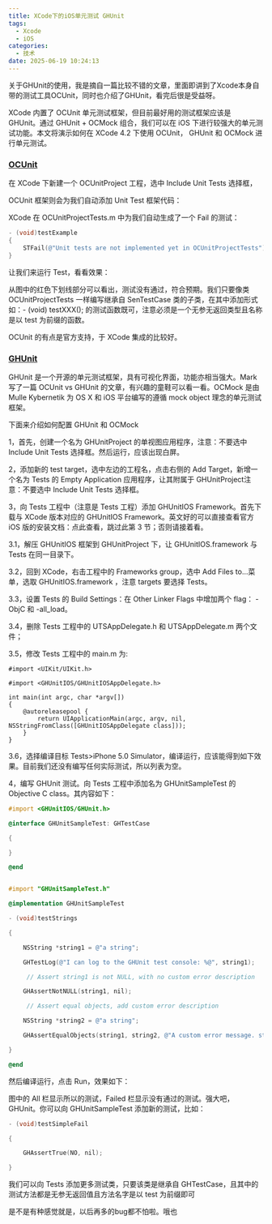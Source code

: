 ```yaml
---
title: XCode下的iOS单元测试 GHUnit
tags:
  - Xcode
  - iOS
categories:
  - 技术
date: 2025-06-19 10:24:13
---
```


关于GHUnit的使用，我是摘自一篇比较不错的文章，里面即讲到了Xcode本身自带的测试工具OCUnit，同时也介绍了GHUnit，看完后很是受益呀。

XCode 内置了 OCUnit 单元测试框架，但目前最好用的测试框架应该是 GHUnit。通过 GHUnit + OCMock 组合，我们可以在 iOS 下进行较强大的单元测试功能。本文将演示如何在 XCode 4.2 下使用 OCUnit， GHUnit 和 OCMock 进行单元测试。

### [OCUnit](#1)

在 XCode 下新建一个 OCUnitProject 工程，选中 Include Unit Tests 选择框，  
  
OCUnit 框架则会为我们自动添加 Unit Test 框架代码：  
  
XCode 在 OCUnitProjectTests.m 中为我们自动生成了一个 Fail 的测试：

```objectivec
- (void)testExample
{
    STFail(@"Unit tests are not implemented yet in OCUnitProjectTests");
}
```

让我们来运行 Test，看看效果：  
  
从图中的红色下划线部分可以看出，测试没有通过，符合预期。我们只要像类 OCUnitProjectTests 一样编写继承自 SenTestCase 类的子类，在其中添加形式如：- (void) testXXX(); 的测试函数既可，注意必须是一个无参无返回类型且名称是以 test 为前缀的函数。  
  
OCUnit 的有点是官方支持，于 XCode 集成的比较好。

### [GHUnit](#2)

GHUnit 是一个开源的单元测试框架，具有可视化界面，功能亦相当强大。Mark 写了一篇 OCUnit vs GHUnit 的文章，有兴趣的童鞋可以看一看。OCMock 是由 Mulle Kybernetik 为 OS X 和 iOS 平台编写的遵循 mock object 理念的单元测试框架。  
  
下面来介绍如何配置 GHUnit 和 OCMock  
  
1，首先，创建一个名为 GHUnitProject 的单视图应用程序，注意：不要选中 Include Unit Tests 选择框。然后运行，应该出现白屏。

2，添加新的 test target，选中左边的工程名，点击右侧的 Add Target，新增一个名为 Tests 的 Empty Application 应用程序，让其附属于 GHUnitProject注意：不要选中 Include Unit Tests 选择框。

3，向 Tests 工程中（注意是 Tests 工程）添加 GHUnitIOS Framework。首先下载与 XCode 版本对应的 GHUnitIOS Framework。英文好的可以直接查看官方 iOS 版的安装文档：点此查看，跳过此第 3 节；否则请接着看。

3.1，解压 GHUnitIOS 框架到 GHUnitProject 下，让 GHUnitIOS.framework 与 Tests 在同一目录下。

3.2，回到 XCode，右击工程中的 Frameworks group，选中 Add Files to...菜单，选取 GHUnitIOS.framework ，注意 targets 要选择 Tests。

3.3，设置 Tests 的 Build Settings：在 Other Linker Flags 中增加两个 flag： -ObjC 和 -all\_load。

3.4，删除 Tests 工程中的 UTSAppDelegate.h 和  UTSAppDelegate.m 两个文件；

3.5，修改 Tests 工程中的 main.m 为:

```
#import <UIKit/UIKit.h>

#import <GHUnitIOS/GHUnitIOSAppDelegate.h>

int main(int argc, char *argv[])
{
    @autoreleasepool {
        return UIApplicationMain(argc, argv, nil, NSStringFromClass([GHUnitIOSAppDelegate class]));
    }
}
```

3.6，选择编译目标 Tests>iPhone 5.0 Simulator，编译运行，应该能得到如下效果。目前我们还没有编写任何实际测试，所以列表为空。  
  
4，编写 GHUnit 测试。向 Tests 工程中添加名为 GHUnitSampleTest 的 Objective C class。其内容如下：  
  


```objectivec GHUnitSampleTest.h
#import <GHUnitIOS/GHUnit.h>

@interface GHUnitSampleTest: GHTestCase

{

}

@end
```


```objectivec GHUnitSampleTest.m

#import "GHUnitSampleTest.h"

@implementation GHUnitSampleTest

- (void)testStrings

{       

    NSString *string1 = @"a string";

    GHTestLog(@"I can log to the GHUnit test console: %@", string1);

     // Assert string1 is not NULL, with no custom error description

    GHAssertNotNULL(string1, nil);

     // Assert equal objects, add custom error description

    NSString *string2 = @"a string";

    GHAssertEqualObjects(string1, string2, @"A custom error message. string1 should be equal to: %@.", string2);

}

@end
```

然后编译运行，点击 Run，效果如下：

图中的 All 栏显示所以的测试，Failed 栏显示没有通过的测试。强大吧，GHUnit。你可以向 GHUnitSampleTest 添加新的测试，比如：

```objectivec
- (void)testSimpleFail

{

    GHAssertTrue(NO, nil);

}
```

我们可以向 Tests 添加更多测试类，只要该类是继承自 GHTestCase，且其中的测试方法都是无参无返回值且方法名字是以 test 为前缀即可

是不是有种感觉就是，以后再多的bug都不怕啦。哦也
